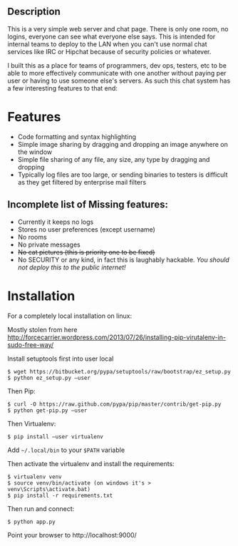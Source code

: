 Description
-----------
This is a very simple web server and chat page. There is only one room, no logins, everyone can see what everyone else says.
This is intended for internal teams to deploy to the LAN when you can't use normal chat services like IRC or Hipchat because of security policies or whatever.

I built this as a place for teams of programmers, dev ops, testers, etc to be able to more effectively communicate with one another without paying per user or having to use someone else's servers.
As such this chat system has a few interesting features to that end:

Features
========
* Code formatting and syntax highlighting
* Simple image sharing by dragging and dropping an image anywhere on the window
* Simple file sharing of any file, any size, any type by dragging and dropping
*  Typically log files are too large, or sending binaries to testers is difficult as they get filtered by enterprise mail filters

Incomplete list of Missing features:
------------------------------------
* Currently it keeps no logs
* Stores no user preferences (except username)
* No rooms
* No private messages
* ~~No cat pictures (this is priority one to be fixed)~~
* No SECURITY or any kind, in fact this is laughably hackable. *You should not deploy this to the public internet!*

Installation
============

For a completely local installation on linux:

Mostly stolen from here http://forcecarrier.wordpress.com/2013/07/26/installing-pip-virutalenv-in-sudo-free-way/

Install setuptools first into user local

    $ wget https://bitbucket.org/pypa/setuptools/raw/bootstrap/ez_setup.py
    $ python ez_setup.py –user

Then Pip:

	$ curl -O https://raw.github.com/pypa/pip/master/contrib/get-pip.py
	$ python get-pip.py –user

Then Virtualenv:

	$ pip install –user virtualenv	

Add `~/.local/bin` to your `$PATH` variable

Then activate the virtualenv and install the requirements:

    $ virtualenv venv
    $ source venv/bin/activate (on windows it's > venv\Scripts\activate.bat)
    $ pip install -r requirements.txt

Then run and connect:

	$ python app.py

Point your browser to http://localhost:9000/
